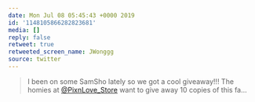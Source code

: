 ```yaml
---
date: Mon Jul 08 05:45:43 +0000 2019
id: '1148105866282823681'
media: []
reply: false
retweet: true
retweeted_screen_name: JWonggg
source: twitter
---
```


>  I been on some SamSho lately so we got a cool giveaway!!! The homies at [@PixnLove_Store](https://twitter.com/PixnLove_Store/) want to give away 10 copies of this fa…